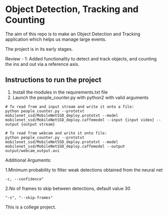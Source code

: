 # Object Detection, Tracking and Counting
The aim of this repo is to make an Object Detection and Tracking application which helps us manage
large events.

The project is in its early stages.

Review - 1:
Added functionality to detect and track objects, and counting the ins and out via a reference axis.
  
## Instructions to run the project
 
1. Install the modules in the requirements.txt file
2. Launch the people_counter.py with python2 with valid arguments 
```
# To read from and input stream and write it onto a file:
python people_counter.py --prototxt mobilenet_ssd/MobileNetSSD_deploy.prototxt --model mobilenet_ssd/MobileNetSSD_deploy.caffemodel --input {input video} --output {output stream}

# To read from webcam and write it onto file:
python people_counter.py --prototxt mobilenet_ssd/MobileNetSSD_deploy.prototxt --model mobilenet_ssd/MobileNetSSD_deploy.caffemodel --output output/webcam_output.avi
```
Additional Arguments:
 
1.Minimum probability to filter weak detections obtained from the neural net
 
`-c, --confidence"`
 
2.No of frames to skip between detections, default value 30
 
`"-s", "--skip-frames" `
 

This is a college project.
